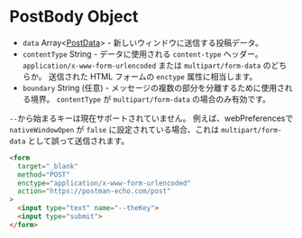 # PostBody Object

* `data` Array<[PostData](./post-data.md)> - 新しいウィンドウに送信する投稿データ。
* `contentType` String - データに使用される `content-type` ヘッダー。 `application/x-www-form-urlencoded` または `multipart/form-data` のどちらか。 送信された HTML フォームの `enctype` 属性に相当します。
* `boundary` String (任意) - メッセージの複数の部分を分離するために使用される境界。 `contentType` が `multipart/form-data` の場合のみ有効です。

`--`から始まるキーは現在サポートされていません。 例えば、webPreferencesで `nativeWindowOpen` が `false` に設定されている場合、これは `multipart/form-data` として誤って送信されます。

```html
<form
  target="_blank"
  method="POST"
  enctype="application/x-www-form-urlencoded"
  action="https://postman-echo.com/post"
>
  <input type="text" name="--theKey">
  <input type="submit">
</form>
```

